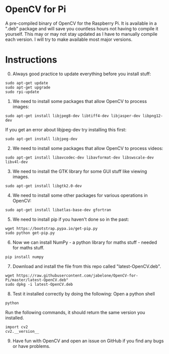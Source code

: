 # OpenCV for Pi
A pre-compiled binary of OpenCV for the Raspberry Pi.   It is available in a ".deb" package and will save you countless hours not having to compile it yourself.  This may or may not stay updated as I have to manually compile each version.  I will try to make available most major versions.

# Instructions
0) Always good practice to update everything before you install stuff:
  ```
  sudo apt-get update
  sudo apt-get upgrade
  sudo rpi-update
  ```
1) We need to install some packages that allow OpenCV to process images:
  ```
  sudo apt-get install libjpeg8-dev libtiff4-dev libjasper-dev libpng12-dev
  ```
  If you get an error about libjpeg-dev try installing this first:
  ```
  sudo apt-get install libjpeg-dev
  ```
2) We need to install some packages that allow OpenCV to process videos:
  ```
  sudo apt-get install libavcodec-dev libavformat-dev libswscale-dev libv4l-dev
  ```
3) We need to install the GTK library for some GUI stuff like viewing images.
  ```
  sudo apt-get install libgtk2.0-dev
  ```
4) We need to install some other packages for various operations in OpenCV:
  ```
  sudo apt-get install libatlas-base-dev gfortran
  ```
5) We need to install pip if you haven't done so in the past:
  ```
  wget https://bootstrap.pypa.io/get-pip.py
  sudo python get-pip.py
  ```
6) Now we can install NumPy - a python library for maths stuff - needed for maths stuff.
  ```
  pip install numpy
  ```
7) Download and install the file from this repo called "latest-OpenCV.deb".
  ```
  wget https://raw.githubusercontent.com/jabelone/OpenCV-for-Pi/master/latest-OpenCV.deb"
  sudo dpkg -i latest-OpenCV.deb
  ```
8) Test it installed correctly by doing the following:
  Open a python shell
  ```
  python
  ```
  Run the following commands, it should return the same version you installed.
  ```
  import cv2
  cv2.__version__
  ```
 9) Have fun with OpenCV and open an issue on GitHub if you find any bugs or have problems.
